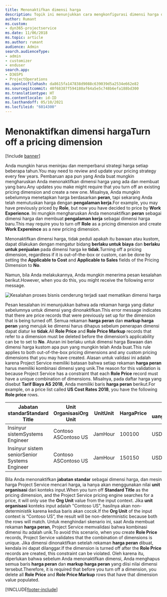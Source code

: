 ```yaml
---
title: Menonaktifkan dimensi harga
description: Topik ini menunjukkan cara mengkonfigurasi dimensi harga dalam solusi Project Service.
author: Rumant
ms.custom:
- dyn365-projectservice
ms.date: 11/06/2018
ms.topic: article
ms.author: rumant
audience: Admin
search.audienceType:
- admin
- customizer
- enduser
search.app:
- D365PS
- ProjectOperations
ms.openlocfilehash: da8615fa147838d9088c639039d5a2534e662e82
ms.sourcegitcommit: 40f68387f594180af64a5e5c748b6efa188bd300
ms.translationtype: HT
ms.contentlocale: id-ID
ms.lasthandoff: 05/10/2021
ms.locfileid: "6014300"
---
```

# <a name="turn-off-a-pricing-dimension"></a><span data-ttu-id="0cd2f-103">Menonaktifkan dimensi harga</span><span class="sxs-lookup"><span data-stu-id="0cd2f-103">Turn off a pricing dimension</span></span>

[!include [banner](../includes/psa-now-project-operations.md)]

<span data-ttu-id="0cd2f-104">Anda mungkin harus meninjau dan memperbarui strategi harga setiap beberapa tahun.</span><span class="sxs-lookup"><span data-stu-id="0cd2f-104">You may need to review and update your pricing strategy every few years.</span></span> <span data-ttu-id="0cd2f-105">Pembaruan apa pun yang Anda buat mungkin mengharuskan Anda menonaktifkan dimensi harga yang ada dan membuat yang baru.</span><span class="sxs-lookup"><span data-stu-id="0cd2f-105">Any updates you make might require that you turn off an existing pricing dimension and create a new one.</span></span> <span data-ttu-id="0cd2f-106">Misalnya, Anda mungkin sebelumnya menetapkan harga berdasarkan **peran**, tapi sekarang Anda telah memutuskan harga dengan **pengalaman kerja**.</span><span class="sxs-lookup"><span data-stu-id="0cd2f-106">For example, you may have previously priced by **Role**, but now you have decided to price by **Work Experience**.</span></span> <span data-ttu-id="0cd2f-107">Ini mungkin mengharuskan Anda menonaktifkan **peran** sebagai dimensi harga dan membuat **pengalaman kerja** sebagai dimensi harga baru.</span><span class="sxs-lookup"><span data-stu-id="0cd2f-107">This may require you to turn off **Role** as a pricing dimension and create **Work Expereince** as a new pricing dimension.</span></span> 

<span data-ttu-id="0cd2f-108">Menonaktifkan dimensi harga, tidak peduli apakah itu bawaan atau kustom, dapat dilakukan dengan mengatur bidang **berlaku untuk biaya** dan **berlaku untuk penjualan** pada dimensi harga ke **tidak**.</span><span class="sxs-lookup"><span data-stu-id="0cd2f-108">Turning off a pricing dimension, regardless if it is out-of-the-box or custom, can be done by setting the **Applicable to Cost** and **Applicable to Sales** fields of the Pricing Dimension to **No**.</span></span>

<span data-ttu-id="0cd2f-109">Namun, bila Anda melakukannya, Anda mungkin menerima pesan kesalahan berikut.</span><span class="sxs-lookup"><span data-stu-id="0cd2f-109">However, when you do this, you might receive the following error message.</span></span>

![Kesalahan proses bisnis cenderung terjadi saat mematikan dimensi harga](media/Business-Process-Error.png)


<span data-ttu-id="0cd2f-111">Pesan kesalahan ini menunjukkan bahwa ada rekaman harga yang diatur sebelumnya untuk dimensi yang dinonaktifkan.</span><span class="sxs-lookup"><span data-stu-id="0cd2f-111">This error message indicates that there are price records that were previously set up for the dimension that is being turned off.</span></span> <span data-ttu-id="0cd2f-112">Semua rekaman **harga peran** dan **markup harga peran** yang merujuk ke dimensi harus dihapus sebelum penerapan dimensi dapat diatur ke **tidak**.</span><span class="sxs-lookup"><span data-stu-id="0cd2f-112">All **Role Price** and **Role Price Markup** records that refer to a dimension must be deleted before the dimension’s applicability can be to set to **No**.</span></span> <span data-ttu-id="0cd2f-113">Aturan ini berlaku untuk dimensi harga Bawaan dan dimensi harga kustom apa pun yang mungkin telah Anda buat.</span><span class="sxs-lookup"><span data-stu-id="0cd2f-113">This rule applies to both out-of-the-box pricing dimensions and any custom pricing dimensions that you may have created.</span></span> <span data-ttu-id="0cd2f-114">Alasan untuk validasi ini adalah karena Project Service memiliki batasan bahwa setiap rekaman **harga peran** harus memiliki kombinasi dimensi yang unik.</span><span class="sxs-lookup"><span data-stu-id="0cd2f-114">The reason for this validation is because Project Service has a constraint that each **Role Price** record must have a unique combination of dimensions.</span></span> <span data-ttu-id="0cd2f-115">Misalnya, pada daftar harga yang disebut **Tarif Biaya AS 2018**, Anda memiliki baris **harga peran** berikut.</span><span class="sxs-lookup"><span data-stu-id="0cd2f-115">For example, on a price list called **US Cost Rates 2018**, you have the following **Role price** rows.</span></span> 

| <span data-ttu-id="0cd2f-116">Jabatan standar</span><span class="sxs-lookup"><span data-stu-id="0cd2f-116">Standard Title</span></span>         | <span data-ttu-id="0cd2f-117">Unit Organisasi</span><span class="sxs-lookup"><span data-stu-id="0cd2f-117">Org Unit</span></span>    |<span data-ttu-id="0cd2f-118">Unit</span><span class="sxs-lookup"><span data-stu-id="0cd2f-118">Unit</span></span>   |<span data-ttu-id="0cd2f-119">Harga</span><span class="sxs-lookup"><span data-stu-id="0cd2f-119">Price</span></span>  |<span data-ttu-id="0cd2f-120">Mata uang</span><span class="sxs-lookup"><span data-stu-id="0cd2f-120">Currency</span></span>  |
| -----------------------|-------------|-------|-------|----------|
| <span data-ttu-id="0cd2f-121">Insinyur sistem</span><span class="sxs-lookup"><span data-stu-id="0cd2f-121">Systems Engineer</span></span>|<span data-ttu-id="0cd2f-122">Contoso AS</span><span class="sxs-lookup"><span data-stu-id="0cd2f-122">Contoso US</span></span>|<span data-ttu-id="0cd2f-123">Jam</span><span class="sxs-lookup"><span data-stu-id="0cd2f-123">Hour</span></span>| <span data-ttu-id="0cd2f-124">100</span><span class="sxs-lookup"><span data-stu-id="0cd2f-124">100</span></span>|<span data-ttu-id="0cd2f-125">USD</span><span class="sxs-lookup"><span data-stu-id="0cd2f-125">USD</span></span>|
| <span data-ttu-id="0cd2f-126">Insinyur sistem senior</span><span class="sxs-lookup"><span data-stu-id="0cd2f-126">Senior Systems Engineer</span></span>|<span data-ttu-id="0cd2f-127">Contoso AS</span><span class="sxs-lookup"><span data-stu-id="0cd2f-127">Contoso US</span></span>|<span data-ttu-id="0cd2f-128">Jam</span><span class="sxs-lookup"><span data-stu-id="0cd2f-128">Hour</span></span>| <span data-ttu-id="0cd2f-129">150</span><span class="sxs-lookup"><span data-stu-id="0cd2f-129">150</span></span>| <span data-ttu-id="0cd2f-130">USD</span><span class="sxs-lookup"><span data-stu-id="0cd2f-130">USD</span></span>|


<span data-ttu-id="0cd2f-131">Bila Anda menonaktifkan **jabatan standar** sebagai dimensi harga, dan mesin harga Project Service mencari harga, ia hanya akan menggunakan nilai **unit organisasi** dari konteks input.</span><span class="sxs-lookup"><span data-stu-id="0cd2f-131">When you turn off **Standard Title** as the pricing dimension, and the Project Service pricing engine searches for a price, it will only use the **Org Unit** value from the input context.</span></span> <span data-ttu-id="0cd2f-132">Jika **unit organisasi** konteks input adalah "Contoso US", hasilnya akan non-deterministik karena kedua baris akan cocok.</span><span class="sxs-lookup"><span data-stu-id="0cd2f-132">If the **Org Unit** of the input context is “Contoso US”, the result will be non-deterministic because both the rows will match.</span></span> <span data-ttu-id="0cd2f-133">Untuk menghindari skenario ini, saat Anda membuat rekaman **harga peran**, Project Service memvalidasi bahwa kombinasi dimensi itu adalah unik.</span><span class="sxs-lookup"><span data-stu-id="0cd2f-133">To avoid this scenario, when you create **Role Price** records, Project Service validates that the combination of dimensions is unique.</span></span> <span data-ttu-id="0cd2f-134">Jika dimensi dinonaktifkan setelah rekaman **harga peran** dibuat, kendala ini dapat dilanggar.</span><span class="sxs-lookup"><span data-stu-id="0cd2f-134">If the dimension is turned off after the **Role Price** records are created, this constraint can be violated.</span></span> <span data-ttu-id="0cd2f-135">Oleh karena itu, diperlukan bahwa sebelum Anda menonaktifkan dimensi, Anda menghapus semua baris **harga peran** dan **markup harga peran** yang diisi nilai dimensi tersebut.</span><span class="sxs-lookup"><span data-stu-id="0cd2f-135">Therefore, it is required that before you turn off a dimension, you delete all **Role Price** and **Role Price Markup** rows that have that dimension value populated.</span></span>



[!INCLUDE[footer-include](../includes/footer-banner.md)]